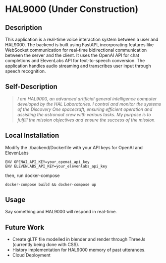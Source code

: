# HAL9000 (Under Construction)

## Description

This application is a real-time voice interaction system between a user and HAL9000. The backend is built using FastAPI, incorporating features like WebSocket communication for real-time bidirectional communication between the server and the client. It uses the OpenAI API for chat completions and ElevenLabs API for text-to-speech conversion. The application handles audio streaming and transcribes user input through speech recognition.


## Self-Description

>*I am HAL9000, an advanced artificial general intelligence computer developed by the HAL Laboratories. I control and monitor the systems of the Discovery One spacecraft, ensuring efficient operation and assisting the astronaut crew with various tasks. My purpose is to fulfill the mission objectives and ensure the success of the mission.*

## Local Installation

Modify the ./backend/Dockerfile with your API keys for OpenAI and ElevenLabs

```#!/bin/bash
ENV OPENAI_API_KEY=your_openai_api_key
ENV ELEVENLABS_API_KEY=your_elevenlabs_api_key
```

then, run docker-compose

```#!/bin/bash
docker-compose build && docker-compose up
```

## Usage

Say something and HAL9000 will respond in real-time.

## Future Work

* Create gLTF file modelled in blender and render through ThreeJs (currently being done with CSS).
* History implementation for HAL9000 memory of past utterances.
* Cloud Deployment
